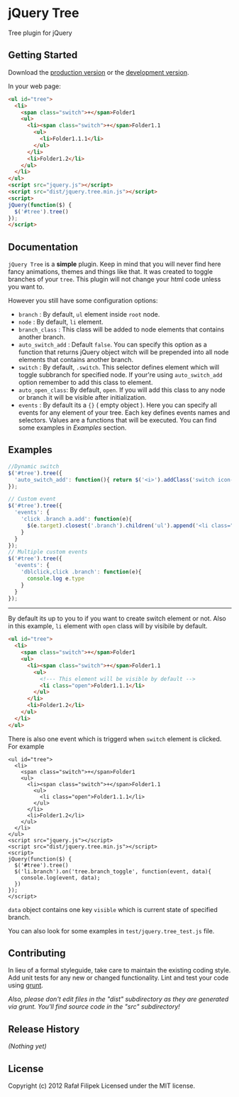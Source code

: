 # jQuery Tree

Tree plugin for jQuery

## Getting Started
Download the [production version][min] or the [development version][max].

[min]: https://raw.github.com/RafalFilipek/jquery.tree/master/dist/jquery.tree.min.js
[max]: https://raw.github.com/RafalFilipek/jquery.tree/master/dist/jquery.tree.js

In your web page:

```html
<ul id="tree">
  <li>
    <span class="switch">+</span>Folder1
    <ul>
      <li><span class="switch">+</span>Folder1.1
        <ul>
          <li>Folder1.1.1</li>
        </ul>
      </li>
      <li>Folder1.2</li>
    </ul>
  </li>
</ul>
<script src="jquery.js"></script>
<script src="dist/jquery.tree.min.js"></script>
<script>
jQuery(function($) {
  $('#tree').tree()
});
</script>
```

## Documentation
`jQuery Tree` is a **simple** plugin. Keep in mind that you will never find here fancy animations, themes and things like that. It was created to toggle branches of your `tree`.
This plugin will not change your html code unless you want to.

However you still have some configuration options:

 * `branch` : By default, `ul` element inside `root` node.
 * `node` : By default, `li` element.
 * `branch_class` : This class will be added to node elements that contains another branch.
 * `auto_switch_add` : Default `false`. You can specify this option as a function that returns jQuery object witch will be prepended into all node elements that contains another branch.
 * `switch` : By default, `.switch`. This selector defines element which will toggle subbranch for specified node. If your're using `auto_switch_add` option remember to add this class to element.
 * `auto_open_class`: By default, `open`. If you will add this class to any node or branch it will be visible after initialization.
 * `events` : By default its a `{}` ( empty object ). Here you can specify all events for any element of your tree. Each key defines events names and selectors. Values are a functions that will be executed. You can find some examples in _Examples_ section.

## Examples

```javascript
//Dynamic switch
$('#tree').tree({
  'auto_switch_add': function(){ return $('<i>').addClass('switch icon-plus'); },
});

// Custom event
$('#tree').tree({
  'events': {
    'click .branch a.add': function(e){
      $(e.target).closest('.branch').children('ul').append('<li class="new">New</li>');
    }
  }
});
// Multiple custom events
$('#tree').tree({
  'events': {
    'dblclick,click .branch': function(e){
      console.log e.type
    }
  }
});
```

- - -

By default its up to you to if you want to create switch element or not.
Also in this example,  `li` element with `open` class will by visibile by default.

```html
<ul id="tree">
  <li>
    <span class="switch">+</span>Folder1
    <ul>
      <li><span class="switch">+</span>Folder1.1
        <ul>
          <!--- This element will be visible by default -->
          <li class="open">Folder1.1.1</li>
        </ul>
      </li>
      <li>Folder1.2</li>
    </ul>
  </li>
</ul>
```

There is also one event which is triggerd when `switch` element is clicked. For example

```
<ul id="tree">
  <li>
    <span class="switch">+</span>Folder1
    <ul>
      <li><span class="switch">+</span>Folder1.1
        <ul>
          <li class="open">Folder1.1.1</li>
        </ul>
      </li>
      <li>Folder1.2</li>
    </ul>
  </li>
</ul>
<script src="jquery.js"></script>
<script src="dist/jquery.tree.min.js"></script>
<script>
jQuery(function($) {
  $('#tree').tree()
  $('li.branch').on('tree.branch_toggle', function(event, data){
    console.log(event, data);
  })
});
</script>
```

`data` object contains one key `visible` which is current state of specified branch.

You can also look for some examples in `test/jquery.tree_test.js` file.

## Contributing
In lieu of a formal styleguide, take care to maintain the existing coding style. Add unit tests for any new or changed functionality. Lint and test your code using [grunt](https://github.com/cowboy/grunt).

_Also, please don't edit files in the "dist" subdirectory as they are generated via grunt. You'll find source code in the "src" subdirectory!_

## Release History
_(Nothing yet)_

## License
Copyright (c) 2012 Rafał Filipek
Licensed under the MIT license.
